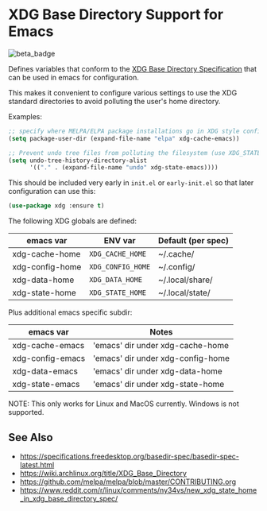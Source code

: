 # XDG Base Directory Support for Emacs

![beta_badge](https://img.shields.io/badge/maturity-Beta-yellow.png)

Defines variables that conform to the [XDG Base Directory
Specification](https://wiki.archlinux.org/title/XDG_Base_Directory) that can be used in
emacs for configuration.

This makes it convenient to configure various settings to use the XDG standard
directories to avoid polluting the user's home directory.

Examples:

```lisp
;; specify where MELPA/ELPA package installations go in XDG style config dir
(setq package-user-dir (expand-file-name "elpa" xdg-cache-emacs))

;; Prevent undo tree files from polluting the filesystem (use XDG_STATE_HOME)
(setq undo-tree-history-directory-alist
      '(("." . (expand-file-name "undo" xdg-state-emacs))))
```

This should be included very early in `init.el` or `early-init.el` so that later
configuration can use this:

```lisp
(use-package xdg :ensure t)
```

The following XDG globals are defined:

| emacs var        | ENV var           | Default (per spec) |
|------------------|-------------------|--------------------|
| xdg-cache-home   | `XDG_CACHE_HOME`  | ~/.cache/          |
| xdg-config-home  | `XDG_CONFIG_HOME` | ~/.config/         |
| xdg-data-home    | `XDG_DATA_HOME`   | ~/.local/share/    |
| xdg-state-home   | `XDG_STATE_HOME`  | ~/.local/state/    |

Plus additional emacs specific subdir:

| emacs var         | Notes                              |
|-------------------|------------------------------------|
| xdg-cache-emacs   | 'emacs' dir under xdg-cache-home   |
| xdg-config-emacs  | 'emacs' dir under xdg-config-home  |
| xdg-data-emacs    | 'emacs' dir under xdg-data-home    |
| xdg-state-emacs   | 'emacs' dir under xdg-state-home   |

NOTE: This only works for Linux and MacOS currently. Windows is not supported.

## See Also

* https://specifications.freedesktop.org/basedir-spec/basedir-spec-latest.html
* https://wiki.archlinux.org/title/XDG_Base_Directory
* https://github.com/melpa/melpa/blob/master/CONTRIBUTING.org
* https://www.reddit.com/r/linux/comments/ny34vs/new_xdg_state_home_in_xdg_base_directory_spec/
